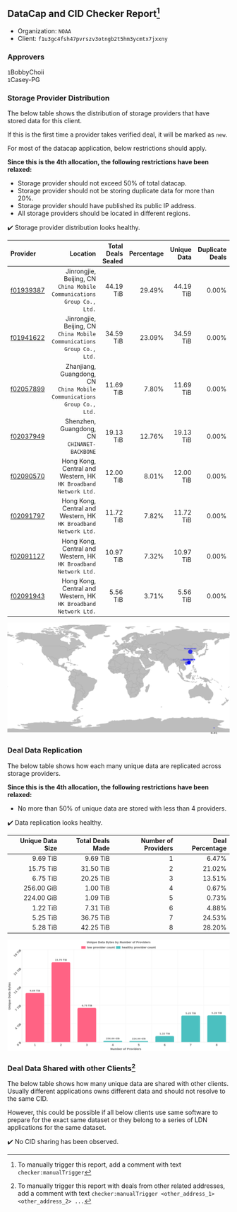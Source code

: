 ## DataCap and CID Checker Report[^1]
 - Organization: `NOAA`
 - Client: `f1u3gc4fsh47pvrszv3otngb2t5hm3ycmtx7jxxny`
### Approvers
`1`BobbyChoii<br/>`1`Casey-PG

### Storage Provider Distribution
The below table shows the distribution of storage providers that have stored data for this client.

If this is the first time a provider takes verified deal, it will be marked as `new`.

For most of the datacap application, below restrictions should apply.

**Since this is the 4th allocation, the following restrictions have been relaxed:**
 - Storage provider should not exceed 50% of total datacap.
 - Storage provider should not be storing duplicate data for more than 20%.
 - Storage provider should have published its public IP address.
 - All storage providers should be located in different regions.

✔️ Storage provider distribution looks healthy.

| Provider                                              |                                                                   Location | Total Deals Sealed | Percentage | Unique Data | Duplicate Deals |
| :---------------------------------------------------- | -------------------------------------------------------------------------: | -----------------: | ---------: | ----------: | --------------: |
| [f01939387](https://filfox.info/en/address/f01939387) |  Jinrongjie, Beijing, CN<br/>`China Mobile Communications Group Co., Ltd.` |          44.19 TiB |     29.49% |   44.19 TiB |           0.00% |
| [f01941622](https://filfox.info/en/address/f01941622) |  Jinrongjie, Beijing, CN<br/>`China Mobile Communications Group Co., Ltd.` |          34.59 TiB |     23.09% |   34.59 TiB |           0.00% |
| [f02057899](https://filfox.info/en/address/f02057899) | Zhanjiang, Guangdong, CN<br/>`China Mobile Communications Group Co., Ltd.` |          11.69 TiB |      7.80% |   11.69 TiB |           0.00% |
| [f02037949](https://filfox.info/en/address/f02037949) |                            Shenzhen, Guangdong, CN<br/>`CHINANET-BACKBONE` |          19.13 TiB |     12.76% |   19.13 TiB |           0.00% |
| [f02090570](https://filfox.info/en/address/f02090570) |         Hong Kong, Central and Western, HK<br/>`HK Broadband Network Ltd.` |          12.00 TiB |      8.01% |   12.00 TiB |           0.00% |
| [f02091797](https://filfox.info/en/address/f02091797) |         Hong Kong, Central and Western, HK<br/>`HK Broadband Network Ltd.` |          11.72 TiB |      7.82% |   11.72 TiB |           0.00% |
| [f02091127](https://filfox.info/en/address/f02091127) |         Hong Kong, Central and Western, HK<br/>`HK Broadband Network Ltd.` |          10.97 TiB |      7.32% |   10.97 TiB |           0.00% |
| [f02091943](https://filfox.info/en/address/f02091943) |         Hong Kong, Central and Western, HK<br/>`HK Broadband Network Ltd.` |           5.56 TiB |      3.71% |    5.56 TiB |           0.00% |

<img src="https://raw.githubusercontent.com/data-preservation-programs/filplus-checker-assets/main/filecoin-project/filecoin-plus-large-datasets/issues/1860/1681167965391.png"/>

### Deal Data Replication
The below table shows how each many unique data are replicated across storage providers.


**Since this is the 4th allocation, the following restrictions have been relaxed:**
- No more than 50% of unique data are stored with less than 4 providers.

✔️ Data replication looks healthy.

| Unique Data Size | Total Deals Made | Number of Providers | Deal Percentage |
| ---------------: | ---------------: | ------------------: | --------------: |
|         9.69 TiB |         9.69 TiB |                   1 |           6.47% |
|        15.75 TiB |        31.50 TiB |                   2 |          21.02% |
|         6.75 TiB |        20.25 TiB |                   3 |          13.51% |
|       256.00 GiB |         1.00 TiB |                   4 |           0.67% |
|       224.00 GiB |         1.09 TiB |                   5 |           0.73% |
|         1.22 TiB |         7.31 TiB |                   6 |           4.88% |
|         5.25 TiB |        36.75 TiB |                   7 |          24.53% |
|         5.28 TiB |        42.25 TiB |                   8 |          28.20% |

<img src="https://raw.githubusercontent.com/data-preservation-programs/filplus-checker-assets/main/filecoin-project/filecoin-plus-large-datasets/issues/1860/1681167967917.png"/>

### Deal Data Shared with other Clients[^3]
The below table shows how many unique data are shared with other clients.
Usually different applications owns different data and should not resolve to the same CID.

However, this could be possible if all below clients use same software to prepare for the exact same dataset or they belong to a series of LDN applications for the same dataset.

✔️ No CID sharing has been observed.

[^1]: To manually trigger this report, add a comment with text `checker:manualTrigger`

[^2]: Deals from those addresses are combined into this report as they are specified with `checker:manualTrigger`

[^3]: To manually trigger this report with deals from other related addresses, add a comment with text `checker:manualTrigger <other_address_1> <other_address_2> ...`
